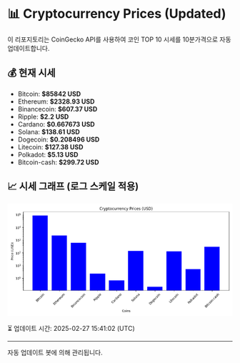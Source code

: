 
# 📊 Cryptocurrency Prices (Updated)

이 리포지토리는 CoinGecko API를 사용하여 코인 TOP 10 시세를 10분가격으로 자동 업데이트합니다.

## 💰 현재 시세
- Bitcoin: **$85842 USD**
- Ethereum: **$2328.93 USD**
- Binancecoin: **$607.37 USD**
- Ripple: **$2.2 USD**
- Cardano: **$0.667673 USD**
- Solana: **$138.61 USD**
- Dogecoin: **$0.208496 USD**
- Litecoin: **$127.38 USD**
- Polkadot: **$5.13 USD**
- Bitcoin-cash: **$299.72 USD**

## 📈 시세 그래프 (로그 스케일 적용)
![Crypto Prices](crypto_prices.png)

⏳ 업데이트 시간: 2025-02-27 15:41:02 (UTC)

---
자동 업데이트 봇에 의해 관리됩니다.
